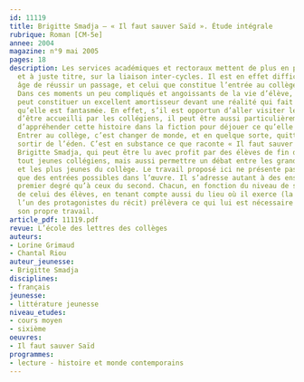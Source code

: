 ```yaml
---
id: 11119
title: Brigitte Smadja – « Il faut sauver Saïd ». Étude intégrale 
rubrique: Roman [CM-5e]
annee: 2004
magazine: n°9 mai 2005
pages: 18
description: Les services académiques et rectoraux mettent de plus en plus l’accent,
  et à juste titre, sur la liaison inter-cycles. Il est en effet difficile à tout
  âge de réussir un passage, et celui que constitue l’entrée au collège est de taille.
  Dans ces moments un peu compliqués et angoissants de la vie d’élève, la littérature
  peut constituer un excellent amortisseur devant une réalité qui fait peur parce
  qu’elle est fantasmée. En effet, s’il est opportun d’aller visiter le collège, et
  d’être accueilli par les collégiens, il peut être aussi particulièrement intéressant
  d’appréhender cette histoire dans la fiction pour déjouer ce qu’elle a de terrifiant.
  Entrer au collège, c’est changer de monde, et en quelque sorte, quitter l’enfance,
  sortir de l’éden. C’est en substance ce que raconte « Il faut sauver Saïd », de
  Brigitte Smadja, qui peut être lu avec profit par des élèves de fin de CM2 ou de
  tout jeunes collégiens, mais aussi permettre un débat entre les grands de l’école
  et les plus jeunes du collège. Le travail proposé ici ne présente pas tant une séquence
  que des entrées possibles dans l’œuvre. Il s’adresse autant à des enseignants du
  premier degré qu’à ceux du second. Chacun, en fonction du niveau de sa classe et
  de celui des élèves, en tenant compte aussi du lieu où il exerce (la ZEP est ici
  l’un des protagonistes du récit) prélèvera ce qui lui est nécessaire pour élaborer
  son propre travail.
article_pdf: 11119.pdf
revue: L’école des lettres des collèges
auteurs:
- Lorine Grimaud
- Chantal Riou
auteur_jeunesse:
- Brigitte Smadja
disciplines:
- français
jeunesse:
- littérature jeunesse
niveau_etudes:
- cours moyen
- sixième
oeuvres:
- Il faut sauver Saïd
programmes:
- lecture - histoire et monde contemporains
---
```

